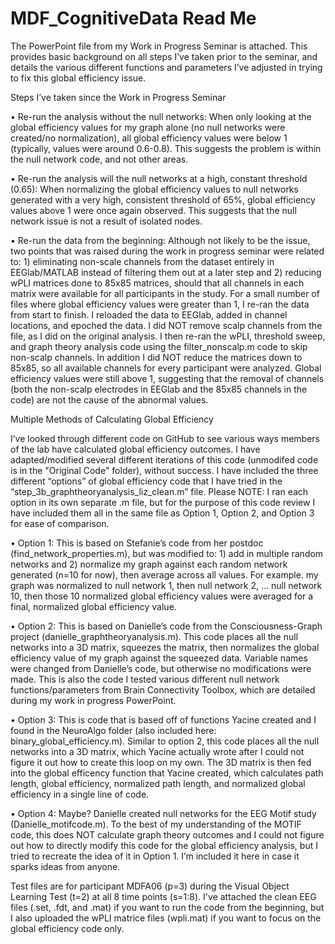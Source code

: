 # MDF_CognitiveData Read Me

The PowerPoint file from my Work in Progress Seminar is attached. This provides basic background on all steps I’ve taken prior to the seminar, and details the various different functions and parameters I’ve adjusted in trying to fix this global efficiency issue. 

Steps I’ve taken since the Work in Progress Seminar

•	Re-run the analysis without the null networks: When only looking at the global efficiency values for my graph alone (no null networks were created/no normalization), all global efficiency values were below 1 (typically, values were around 0.6-0.8). This suggests the problem is within the null network code, and not other areas.

•	Re-run the analysis will the null networks at a high, constant threshold (0.65): When normalizing the global efficiency values to null networks generated with a very high, consistent threshold of 65%, global efficiency values above 1 were once again observed. This suggests that the null network issue is not a result of isolated nodes.

•	Re-run the data from the beginning: Although not likely to be the issue, two points that was raised during the work in progress seminar were related to: 1) eliminating non-scale channels from the dataset entirely in EEGlab/MATLAB instead of filtering them out at a later step and 2) reducing wPLI matrices done to 85x85 matrices, should that all channels in each matrix were available for all participants in the study. For a small number of files where global efficiency values were greater than 1, I re-ran the data from start to finish. I reloaded the data to EEGlab, added in channel locations, and epoched the data. I did NOT remove scalp channels from the file, as I did on the original analysis. I then re-ran the wPLI, threshold sweep, and graph theory analysis code using the filter_nonscalp.m code to skip non-scalp channels. In addition I did NOT reduce the matrices down to 85x85, so all available channels for every participant were analyzed. Global efficiency values were still above 1, suggesting that the removal of channels (both the non-scalp electrodes in EEGlab and the 85x85 channels in the code) are not the cause of the abnormal values. 

Multiple Methods of Calculating Global Efficiency

I’ve looked through different code on GitHub to see various ways members of the lab have calculated global efficiency outcomes. I have adapted/modified several different iterations of this code (unmodifed code is in the "Original Code" folder), without success. I have included the three different “options” of global efficiency code that I have tried in the “step_3b_graphtheoryanalysis_liz_clean.m” file. Please NOTE: I ran each option in its own separate .m file, but for the purpose of this code review I have included them all in the same file as Option 1, Option 2, and Option 3 for ease of comparison.

•	Option 1: This is based on Stefanie’s code from her postdoc (find_network_properties.m), but was modified to: 1) add in multiple random networks and 2) normalize my graph against each random network generated (n=10 for now), then average across all values. For example. my graph was normalized to null network 1, then null network 2, … null network 10, then those 10 normalized global efficiency values were averaged for a final, normalized global efficiency value. 

•	Option 2: This is based on Danielle’s code from the Consciousness-Graph project (danielle_graphtheoryanalysis.m). This code places all the null networks into a 3D matrix, squeezes the matrix, then normalizes the global efficiency value of my graph against the squeezed data. Variable names were changed from Danielle’s code, but otherwise no modifications were made. This is also the code I tested various different null network functions/parameters from Brain Connectivity Toolbox, which are detailed during my work in progress PowerPoint.

•	Option 3: This is code that is based off of functions Yacine created and I found in the NeuroAlgo folder (also included here: binary_global_efficiency.m). Similar to option 2, this code places all the null networks into a 3D matrix, which Yacine actually wrote after I could not figure it out how to create this loop on my own. The 3D matrix is then fed into the global efficency function that Yacine created, which calculates path length, global efficiency, normalized path length, and normalized global efficiency in a single line of code. 

•	Option 4: Maybe? Danielle created null networks for the EEG Motif study (Danielle_motifcode.m). To the best of my understanding of the MOTIF code, this does NOT calculate graph theory outcomes and I could not figure out how to directly modify this code for the global efficiency analysis, but I tried to recreate the idea of it in Option 1. I’m included it here in case it sparks ideas from anyone.  
 
Test files are for participant MDFA06 (p=3) during the Visual Object Learning Test (t=2) at all 8 time points (s=1:8). I've attached the clean EEG files (.set, .fdt, and .mat) if you want to run the code from the beginning, but I also uploaded the wPLI matrice files (wpli.mat) if you want to focus on the global efficiency code only.
